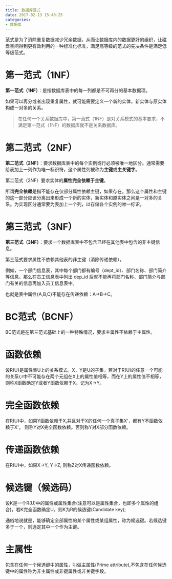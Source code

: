```yaml
---
title: 数据库范式
date: 2017-02-13 15:40:25
categories:
- 数据库
---
```


范式是为了消除重复数据减少冗余数据，从而让数据库内的数据更好的组织，让磁盘空间得到更有效利用的一种标准化标准，满足高等级的范式的先决条件是满足低等级范式。

# 第一范式（1NF）
**第一范式（1NF）**：是指数据库表中的每一列都是不可再分的基本数据项。

如果可以再分或者出现重复属性，就可能需要定义一个新的实体，新实体与原实体构成一对多的关系。

> 在任何一个关系数据库中，第一范式（1NF）是对关系模式的基本要求，不满足第一范式（1NF）的数据库就不是关系数据库。

# 第二范式（2NF）
**第二范式（2NF）**：要求数据库表中的每个实例或行必须被唯一地区分。通常需要给表加上一列作为唯一标识符，这个属性列被称为**主键**或**主关键字**。

第二范式（2NF）要求实体的**属性完全依赖于主键**。

所谓**完全依赖**是指不能存在仅部分属性依赖主键，如果存在，那么这个属性和主键的这一部分应该分离出来形成一个新的实体，新实体和原实体之间是一对多的关系。为实现区分通常要为表加上一个列，以存储各个实例的唯一标识。

# 第三范式（3NF）
**第三范式（3NF）**：要求一个数据库表中不包含已经在其他表中包含的非主键信息。

第三范式要求属性不依赖其他表的非主键（消除传递依赖）。

例如，一个部门信息表，其中每个部门都有编号（dept_id）、部门名称、部门简介等信息。那么在员工信息表中列出 dep_id 后就不能再将部门名称、部门简介与部门有关的信息再加入员工信息表中。

也就是表中属性{A,B,C}不能存在传递依赖：A->B->C。

# BC范式（BCNF）
BC范式是在第三范式基础上的一种特殊情况，要求主属性不依赖于主属性。

# 函数依赖
设R(U)是属性集U上的关系模式。X，Y是U的子集。若对于R(U)的任意一个可能的关系r,r中不可能存在两个元组在X上的属性值相等，而在Y上的属性值不相等，则称X函数确定Y或者Y函数依赖于X。记为X->Y。

# 完全函数依赖
在R(U)中，如果Y函数依赖于X,并且对于X的任何一个真子集X'，都有Y不函数依赖于X'， 则称Y对X完全函数依赖。否则称Y对X部分函数依赖。

# 传递函数依赖
在R(U)中，如果X->Y, Y->Z, 则称Z对X传递函数依赖。

# 候选键（候选码）
设K是一个R(U)中的属性或属性集合(注意可以是属性集合，也即多个属性的组合)，若K完全函数确定U，则K为R的候选键(Candidate key);

通俗地说就是，能够确定全部属性的某个属性或某组属性，称为候选键。若候选键多于一个，则选定其中一个作为主键。

# 主属性
包含在任何一个候选键中的属性，叫做主属性(Prime attribute),不包含在任何候选键中的属性称为非主属性或非键属性或非关键字段。